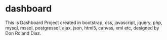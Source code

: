 # dashboard
This is Dashboard Project created in bootstrap, css, javascript, jquery, php, mysql, mssql, postgressql, ajax, json, html5, canvas, xml etc, designed by Don Roland Diaz.
